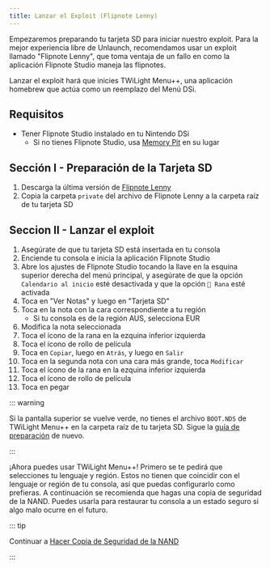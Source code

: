 ```yaml
---
title: Lanzar el Exploit (Flipnote Lenny)
---
```


Empezaremos preparando tu tarjeta SD para iniciar nuestro exploit. Para la mejor experiencia libre de Unlaunch, recomendamos usar un exploit llamado "Flipnote Lenny", que toma ventaja de un fallo en como la aplicación Flipnote Studio maneja las flipnotes.

Lanzar el exploit hará que inicies TWiLight Menu++, una aplicación homebrew que actúa como un reemplazo del Menú DSi.


## Requisitos

- Tener Flipnote Studio instalado en tu Nintendo DSi
   - Si no tienes Flipnote Studio, usa [Memory Pit](launching-the-exploit.html) en su lugar


## Sección I - Preparación de la Tarjeta SD

1. Descarga la última versión de [Flipnote Lenny](https://davejmurphy.com/%CD%A1-%CD%9C%CA%96-%CD%A1/)
1. Copia la carpeta `private` del archivo de Flipnote Lenny a la carpeta raíz de tu tarjeta SD


## Seccion II - Lanzar el exploit

1. Asegúrate de que tu tarjeta SD está insertada en tu consola
1. Enciende tu consola e inicia la aplicación Flipnote Studio
1. Abre los ajustes de Flipnote Studio tocando la llave en la esquina superior derecha del menú principal, y asegúrate de que la opción `Calendario al inicio` esté desactivada y que la opción `🐸 Rana` esté activada
1. Toca en "Ver Notas" y luego en "Tarjeta SD"
1. Toca en la nota con la cara correspondiente a tu región
   - Si tu consola es de la región AUS, selecciona EUR
1. Modifica la nota seleccionada
1. Toca el ícono de la rana en la ezquina inferior izquierda
1. Toca el ícono de rollo de película
1. Toca en `Copiar`, luego en `Atrás`, y luego en `Salir`
1. Toca en la segunda nota con una cara más grande, toca `Modificar`
1. Toca el ícono de la rana en la ezquina inferior izquierda
1. Toca el ícono de rollo de película
1. Toca en pegar

::: warning

Si la pantalla superior se vuelve verde, no tienes el archivo `BOOT.NDS` de TWiLight Menu++ en la carpeta raíz de tu tarjeta SD. Sigue la [guía de preparación](get-started.html#section-i-prep-work) de nuevo.

:::

¡Ahora puedes usar TWiLight Menu++! Primero se te pedirá que selecciones tu lenguaje y región. Estos no tienen que coincidir con el lenguaje or región de tu consola, así que puedas configurarlo como prefieras. A continuación se recomienda que hagas una copia de seguridad de la NAND. Puedes usarla para restaurar tu consola a un estado seguro si algo malo ocurre en el futuro.

::: tip

Continuar a [Hacer Copia de Seguridad de la NAND](dumping-nand.html)

:::
